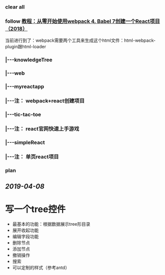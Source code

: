 ### clear all
### follow [教程：从零开始使用webpack 4, Babel 7创建一个React项目（2018）](https://zhuanlan.zhihu.com/p/47704649)
当前进行到了：webpack需要两个工具来生成这个html文件：html-webpack-plugin跟html-loader

### |---knowledgeTree
### |---web
###      |---myreactapp
###              |---注： webpack+react创建项目
###      |---tic-tac-toe
###              |---注： react官网快速上手游戏
###      |---simpleReact 
###              |---注： 单页react项目

### plan
## *2019-04-08*
# 写一个tree控件
- 最基本的功能：根据数据展示tree形目录
- 展开收起功能
- 编辑字段功能
- 删除节点
- 添加节点
- 撤销操作
- 搜索
- 可以定制的样式（参考antd）

